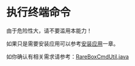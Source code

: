 # 执行终端命令
由于危险性大，请不要滥用本能力！

如果只是需要安装应用可以参考[安装应用](install.md)一章。

如你确认有相关需求请参考：[RareBoxCmdUtil.java](RareBoxCmdUtil.java)
